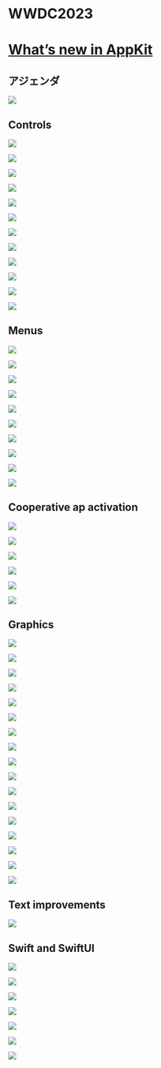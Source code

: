 # WWDC2023
# [What’s new in AppKit](https://developer.apple.com/videos/play/wwdc2023/10054/)

## アジェンダ

![](https://i.imgur.com/IbVUBWW.jpg)

## Controls

![](https://i.imgur.com/NwCIIAN.jpg)

![](https://i.imgur.com/P3G9VAd.jpg)

![](https://i.imgur.com/tistPBp.jpg)

![](https://i.imgur.com/miiJz97.jpg)

![](https://i.imgur.com/qSZ361o.jpg)

![](https://i.imgur.com/M1xW6vg.jpg)

![](https://i.imgur.com/f6IcNP9.jpg)

![](https://i.imgur.com/QTLN80O.jpg)

![](https://i.imgur.com/g73Oi0k.jpg)

![](https://i.imgur.com/uc9tdFH.jpg)

![](https://i.imgur.com/UVUD1Kb.jpg)

![](https://i.imgur.com/wJHOjel.jpg)

## Menus

![](https://i.imgur.com/Gm9QULF.jpg)

![](https://i.imgur.com/K5p3Emw.jpg)

![](https://i.imgur.com/Dg8Tgrj.jpg)

![](https://i.imgur.com/mCI5ZL2.jpg)

![](https://i.imgur.com/EQZvJSz.jpg)

![](https://i.imgur.com/07mpgua.jpg)

![](https://i.imgur.com/XQyeTPo.jpg)

![](https://i.imgur.com/uLsyaqN.jpg)

![](https://i.imgur.com/QhHELIX.jpg)

![](https://i.imgur.com/9orxcYp.jpg)

## Cooperative ap activation

![](https://i.imgur.com/BJAS05t.jpg)

![](https://i.imgur.com/cQDYCJi.jpg)

![](https://i.imgur.com/IIINbc5.jpg)

![](https://i.imgur.com/xlvvgxp.jpg)

![](https://i.imgur.com/V1x3NE3.jpg)


![](https://i.imgur.com/3eyOWdR.jpg)

## Graphics

![](https://i.imgur.com/K6kD2ej.jpg)

![](https://i.imgur.com/hEO6JhP.jpg)

![](https://i.imgur.com/QS8t0n2.jpg)

![](https://i.imgur.com/XXX9ndm.jpg)


![](https://i.imgur.com/vbNn1C9.jpg)

![](https://i.imgur.com/Q9UJLQL.jpg)

 ![](https://i.imgur.com/j1NoGEl.jpg)

![](https://i.imgur.com/UKVkvyI.jpg)

![](https://i.imgur.com/3CWYc2Y.jpg)

![](https://i.imgur.com/qUybyoq.jpg)

![](https://i.imgur.com/xslFp8S.jpg)

![](https://i.imgur.com/9UqydQZ.jpg)

![](https://i.imgur.com/ARJ30oc.jpg)

![](https://i.imgur.com/Ix4wBQV.jpg)

![](https://i.imgur.com/EsemT44.jpg)

![](https://i.imgur.com/13ztZhu.jpg)

![](https://i.imgur.com/zGOtU5f.jpg)

## Text improvements

![](https://i.imgur.com/hKGKiPT.jpg)

## Swift and SwiftUI

![](https://i.imgur.com/YiJ1yfd.jpg)

![](https://i.imgur.com/OwWg2cV.jpg)

![](https://i.imgur.com/mygZWnk.jpg)

![](https://i.imgur.com/LbNCyC4.jpg)

![](https://i.imgur.com/8TI5L9l.jpg)

![](https://i.imgur.com/KxbhGQ2.jpg)

![](https://i.imgur.com/nGNLMst.jpg)
